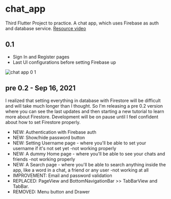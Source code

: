 # chat_app

Third Flutter Project to practice. A chat app, which uses Firebase as auth and database service.
[Resource video](https://www.youtube.com/watch?v=FTju8w4zEno)

## 0.1
- Sign In and Register pages
- Last UI configurations before setting Firebase up

![chat app 0 1](https://user-images.githubusercontent.com/78763264/132949015-f1fe75e6-a666-4c87-a349-1ab057915bbb.gif)


## pre 0.2  - Sep 16, 2021

I realized that setting everything in database with Firestore will be difficult and will take much longer than I thought. 
So I'm releasing a pre 0.2 version where you can see the last updates and then starting a new tutorial to learn more about Firestore.
Development will be on pause until I feel confident about how to set Firestore properly.

- NEW: Authentication with Firebase auth
- NEW: Show/hide password button
- NEW: Setting Username page - where you'll be able to set your username if it's not set yet -not working properly
- NEW: A dummy Home page - where you'll be able to see your chats and friends -not working properly
- NEW: A Search page - where you'll be able to search anything inside the app, like a word in a chat, a friend or any user -not working at all
- IMPROVEMENT: Email and password validation
- REPLACED: PageView and BottomNavigationBar >> TabBarView and TabBar.
- REMOVED: Menu button and Drawer